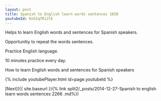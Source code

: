 ```yaml
---
layout: post
title: Spanish to English learn words sentences 1858 
youtubeId: Kn52qfRi2lE
---
```

 
 
Helps to learn English words and sentences for Spanish speakers.

Opportunitiy to repeat the words sentences. 

Practice English language. 
 
10 minutes practice every day. 
 
How to learn English words and sentences for Spanish speakers 
 
{% include youtubePlayer.html id=page.youtubeId %}
 
 
[Next]({{ site.baseurl }}{% link  split2/_posts/2014-12-27-Spanish to english learn words sentences 2266 .md%})
 

